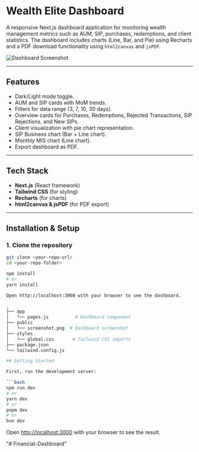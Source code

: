 # Wealth Elite Dashboard

A responsive Next.js dashboard application for monitoring wealth management metrics such as AUM, SIP, purchases, redemptions, and client statistics. The dashboard includes charts (Line, Bar, and Pie) using Recharts and a PDF download functionality using `html2canvas` and `jsPDF`.

![Dashboard Screenshot](./screenshot.png)

---

## Features

- Dark/Light mode toggle.
- AUM and SIP cards with MoM trends.
- Filters for data range (3, 7, 10, 30 days).
- Overview cards for Purchases, Redemptions, Rejected Transactions, SIP Rejections, and New SIPs.
- Client visualization with pie chart representation.
- SIP Business chart (Bar + Line chart).
- Monthly MIS chart (Line chart).
- Export dashboard as PDF.

---

## Tech Stack

- **Next.js** (React framework)
- **Tailwind CSS** (for styling)
- **Recharts** (for charts)
- **html2canvas & jsPDF** (for PDF export)

---

## Installation & Setup

### 1. Clone the repository

```bash
git clone <your-repo-url>
cd <your-repo-folder>

npm install
# or
yarn install

Open http://localhost:3000 with your browser to see the dashboard.

.
├── app
│   └── pages.js          # Dashboard component
├── public
│   └── screenshot.png  # Dashboard screenshot
├── styles
│   └── global.css       # Tailwind CSS imports
├── package.json
└── tailwind.config.js

## Getting Started

First, run the development server:

```bash
npm run dev
# or
yarn dev
# or
pnpm dev
# or
bun dev
```

Open [http://localhost:3000](http://localhost:3000) with your browser to see the result.

"# Financial-Dashboard" 
